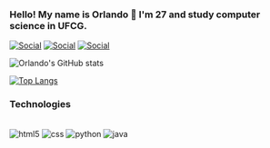 ### Hello! My name is Orlando 👋 I'm 27 and study computer science in UFCG.

[![Social](https://img.shields.io/badge/Twitter-1DA1F2?style=for-the-badge&logo=twitter&logoColor=white)](https://x.com/OrlandobtJunior) [![Social](https://img.shields.io/badge/Instagram-E4405F?style=for-the-badge&logo=instagram&logoColor=white)](https://www.instagram.com/ovpjunior/) [![Social](https://img.shields.io/badge/LinkedIn-0077B5?style=for-the-badge&logo=linkedin&logoColor=white)](https://www.linkedin.com/in/orlandovpjunior/)

![Orlando's GitHub stats](https://github-readme-stats.vercel.app/api?username=Orlandovpjunior&show_icons=true&theme=dracula)

[![Top Langs](https://github-readme-stats.vercel.app/api/top-langs/?username=Orlandovpjunior)](https://github.com/anuraghazra/github-readme-stats)

### Technologies

<div style ="display: inline_block"><br/>
    <img alt= "html5" src= "https://img.shields.io/badge/HTML-239120?style=for-the-badge&logo=html5&logoColor=white"/>
     <img alt= "css" src= "https://img.shields.io/badge/CSS-239120?&style=for-the-badge&logo=css3&logoColor=white"/>
      <img alt= "python" src= "https://img.shields.io/badge/Python-3776AB?style=for-the-badge&logo=python&logoColor=white"/>
       <img alt= "java" src= "https://img.shields.io/badge/Java-ED8B00?style=for-the-badge&logo=openjdk&logoColor=white"/>
</div>

